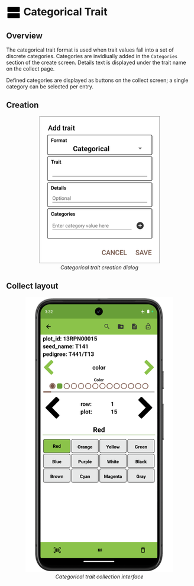 <img ref="categorical" style="vertical-align: middle;" src="/_static/icons/formats/view-agenda.png" width="40px"> Categorical Trait
======================================================================================

Overview
--------

The categorical trait format is used when trait values fall into a set
of discrete categories. Categories are invidiually added in the
`Categories` section of the create screen. Details text is displayed
under the trait name on the collect page.

Defined categories are displayed as buttons on the collect screen; a
single category can be selected per entry.

Creation
--------

<figure align="center" class="image">
  <img src="/_static/images/traits/formats/create_categorical.png" width="325px"> 
  <figcaption><i>Categorical trait creation dialog</i></figcaption> 
</figure>

Collect layout
--------------

<figure align="center" class="image">
  <img src="/_static/images/traits/formats/collect_categorical_framed.png" width="400px"> 
  <figcaption><i>Categorical trait collection interface</i></figcaption> 
</figure>